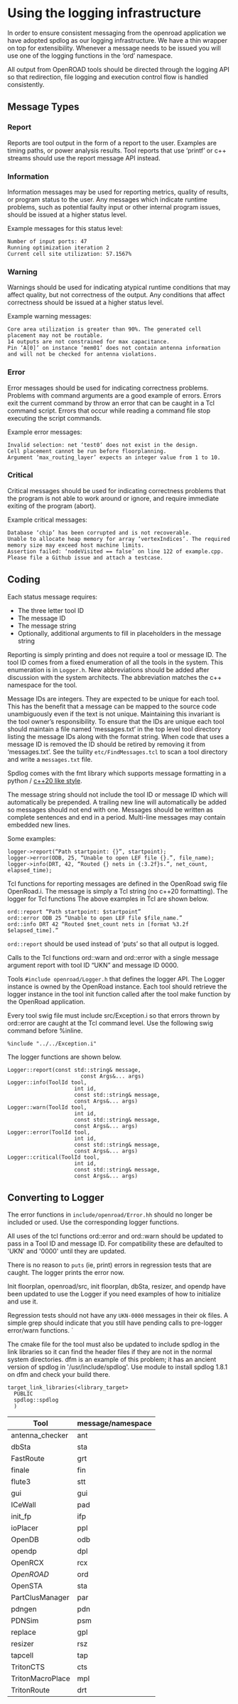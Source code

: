 # Using the logging infrastructure

In order to ensure consistent messaging from the openroad application we have adopted spdlog as our logging infrastructure.  We have a thin wrapper on top for extensibility.  Whenever a message needs to be issued you will use one of the logging functions in the ‘ord’ namespace.

All output from OpenROAD tools should be directed through the logging API so that redirection, file logging and execution control flow is handled consistently.

## Message Types

### Report
Reports are tool output in the form of a report to the user. Examples are timing paths, or power analysis results. Tool reports that use ‘printf’ or c++ streams should use the report message API instead.

### Information
Information messages may be used for reporting metrics, quality of results, or program status to the user. Any messages which indicate runtime problems, such as potential faulty input or other internal program issues, should be issued at a higher status level.

Example messages for this status level:
```
Number of input ports: 47
Running optimization iteration 2
Current cell site utilization: 57.1567%
```

### Warning
Warnings should be used for indicating atypical runtime conditions that may affect quality, but not correctness of the output. Any conditions that affect correctness should be issued at a higher status level.

Example warning messages:
```
Core area utilization is greater than 90%. The generated cell placement may not be routable.
14 outputs are not constrained for max capacitance.
Pin ‘A[0]’ on instance ‘mem01’ does not contain antenna information and will not be checked for antenna violations.
```

### Error
Error messages should be used for indicating correctness problems. Problems with command arguments are a good example of errors. Errors exit the current command by throw an error that can be caught in a Tcl command script. Errors that occur while reading a command file stop executing the script commands.

Example error messages:
```
Invalid selection: net ‘test0’ does not exist in the design.
Cell placement cannot be run before floorplanning.
Argument ‘max_routing_layer’ expects an integer value from 1 to 10.
```

### Critical
Critical messages should be used for indicating correctness problems that the program is not able to work around or ignore, and require immediate exiting of the program (abort).

Example critical messages:
```
Database ‘chip’ has been corrupted and is not recoverable.
Unable to allocate heap memory for array ‘vertexIndices’. The required memory size may exceed host machine limits.
Assertion failed: ‘nodeVisited == false’ on line 122 of example.cpp. Please file a Github issue and attach a testcase.
```

## Coding
Each status message requires:
* The three letter tool ID
* The message ID
* The message string
* Optionally, additional arguments to fill in placeholders in the message string

Reporting is simply printing and does not require a tool or message ID. The tool ID comes from a fixed enumeration of all the tools in the system. This enumeration is in `Logger.h`. New abbreviations should be added after discussion with the system architects. The abbreviation matches the c++ namespace for the tool.

Message IDs are integers. They are expected to be unique for each tool.  This has the benefit that a message can be mapped to the source code unambiguously even if the text is not unique.  Maintaining this invariant is the tool owner’s responsibility. To ensure that the IDs are unique each tool should maintain a file named ‘messages.txt’ in the top level tool directory listing the message IDs along with the format string. When code that uses a message ID is removed the ID should be retired by removing it from ‘messages.txt’. See the tuility `etc/FindMessages.tcl` to scan a tool directory and write a `messages.txt` file.

Spdlog comes with the fmt library which supports message formatting in a python / [c++20 like style](https://en.cppreference.com/w/cpp/utility/format/formatter#Standard_format_specification).


The message string should not include the tool ID or message ID which will automatically be prepended.  A trailing new line will automatically be added so messages should not end with one.  Messages should be written as complete sentences and end in a period. Multi-line messages may contain embedded new lines.

Some examples:

```
logger->report(“Path startpoint: {}”, startpoint);
logger->error(ODB, 25, “Unable to open LEF file {}.”, file_name);
logger->info(DRT, 42, “Routed {} nets in {:3.2f}s.”, net_count, elapsed_time);
```

Tcl functions for reporting messages are defined in the OpenRoad swig file OpenRoad.i. The message is simply a Tcl string (no c++20 formatting). The logger for Tcl functions The above examples in Tcl are shown below.

```
ord::report “Path startpoint: $startpoint”
ord::error ODB 25 “Unable to open LEF file $file_name.”
ord::info DRT 42 “Routed $net_count nets in [format %3.2f $elapsed_time].”
```

`ord::report` should be used instead of ‘puts’ so that all output is logged.

Calls to the Tcl functions ord::warn and ord::error with a single message argument report with tool ID “UKN” and message ID 0000.

Tools `#include openroad/Logger.h` that defines the logger API. The Logger instance is owned by the OpenRoad instance. Each tool should retrieve the logger instance in the tool init function called after the tool make function by the OpenRoad application.

Every tool swig file must include src/Exception.i so that errors thrown by ord::error are caught at the Tcl command level. Use the following swig command before %inline.

```
%include "../../Exception.i"
```

The logger functions are shown below.

```
Logger::report(const std::string& message,
                       const Args&... args)
Logger::info(ToolId tool,
                     int id,
                     const std::string& message,
                     const Args&... args)
Logger::warn(ToolId tool,
                     int id,
                     const std::string& message,
                     const Args&... args)
Logger::error(ToolId tool,
                     int id,
                     const std::string& message,
                     const Args&... args)
Logger::critical(ToolId tool,
                     int id,
                     const std::string& message,
                     const Args&... args)
```

## Converting to Logger

The error functions in `include/openroad/Error.hh` should no longer be included or used.
Use the corresponding logger functions.

All uses of the tcl functions ord::error and ord::warn should be updated to pass in a Tool ID and message ID. For compatibility these are defaulted to 'UKN' and '0000' until they are updated.

There is no reason to `puts` (ie, print) errors in regression tests that are caught.
The logger prints the error now.

Init floorplan, openroad/src, init floorplan, dbSta, resizer, and opendp have been updated to use the Logger if you need examples of how to initialize and use it.

Regression tests should not have any `UKN-0000` messages in their ok files. A simple grep should indicate that you still have pending calls to pre-logger error/warn functions.
`

The cmake file for the tool must also be updated to include spdlog in the link libraries so it can find the header files if they are not in the normal system directories. dfm is an example of this problem; it has an ancient version of spdlog in '/usr/include/spdlog'. Use module to install spdlog 1.8.1 on dfm and check your build there.

```
target_link_libraries(<library_target>
  PUBLIC
  spdlog::spdlog
  )
```

| Tool | message/namespace |
|------|-------------------|
| antenna_checker | ant |
| dbSta | sta |
| FastRoute | grt |
| finale | fin |	
| flute3 | stt |
| gui | gui |
| ICeWall | pad	 |
| init_fp |	ifp |
| ioPlacer | ppl |
| OpenDB | odb |
| opendp | dpl |
| OpenRCX | rcx	 |
| *OpenROAD* | ord |
| OpenSTA | sta |
| PartClusManager | par	|
| pdngen | pdn |
| PDNSim | psm |
| replace | gpl |
| resizer | rsz |
| tapcell | tap |
| TritonCTS | cts |
| TritonMacroPlace | mpl |
| TritonRoute | drt |
                
